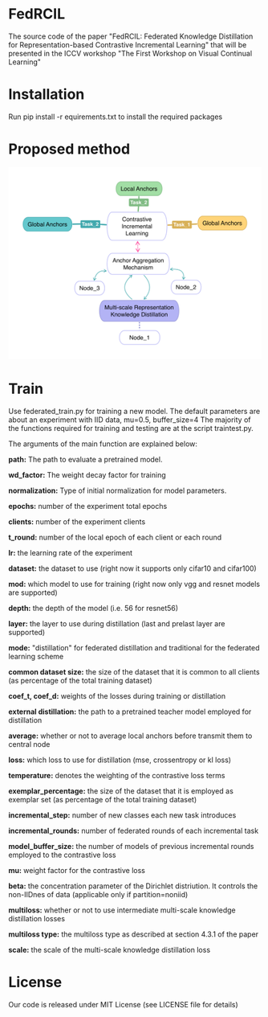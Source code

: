 # FedRCIL

The source code of the paper "FedRCIL: Federated Knowledge Distillation for Representation-based Contrastive Incremental Learning" that will be presented in the ICCV workshop "The First Workshop on Visual Continual Learning"

# **Installation**

Run pip install -r equirements.txt to install the required packages

# **Proposed method**

![model architecture image](https://github.com/chatzikon/FedRCIL/blob/main/images/FL_IL_scheme_iccv_generic_figure.png)


# **Train**

Use federated_train.py for training a new model. The default parameters are about an experiment with IID data, mu=0.5, buffer_size=4
The majority of the functions required for training and testing are at the script traintest.py. 

The arguments of the main function are explained below:

**path:** The path to evaluate a pretrained model. 

**wd_factor:** The weight decay factor for training

**normalization:** Type of initial normalization for model parameters.

**epochs:** number of the experiment total epochs

**clients:** number of the experiment clients

**t_round:** number of the local epoch of each client or each round

**lr:** the learning rate of the experiment

**dataset:** the dataset to use (right now it supports only cifar10 and cifar100)

**mod:** which model to use for training (right now only vgg and resnet models are supported)

**depth:** the depth of the model (i.e. 56 for resnet56)

**layer:** the layer to use during distillation (last and prelast layer are supported)

**mode:** "distillation" for federated distillation and traditional for the federated learning scheme

**common dataset size:** the size of the dataset that it is common to all clients (as percentage of the total training dataset)

**coef_t, coef_d:** weights of the losses during training or distillation

**external distillation:** the path to a pretrained teacher model employed for distillation

**average:** whether or not to average local anchors before transmit them to central node

**loss:** which loss to use for distillation (mse, crossentropy or kl loss)

**temperature:** denotes the weighting of the contrastive loss terms

**exemplar_percentage:** the size of the dataset that it is employed as exemplar set (as percentage of the total training dataset)

**incremental_step:** number of new classes each new task introduces

**incremental_rounds:** number of federated rounds of each incremental task

**model_buffer_size:** the number of models of previous incremental rounds employed to the contrastive loss

**mu:** weight factor for the contrastive loss

**beta:** the concentration parameter of the Dirichlet distriution. It controls the non-IIDnes of data (applicable only if partition=noniid)

**multiloss:** whether or not to use intermediate multi-scale knowledge distillation losses

**multiloss type:** the multiloss type as described at section 4.3.1 of the paper

**scale:** the scale of the multi-scale knowledge distillation loss

# **License**

Our code is released under MIT License (see LICENSE file for details)


